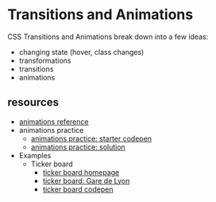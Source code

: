 # Transitions and Animations

CSS Transitions and Animations break down into a few ideas:

- changing state (hover, class changes)
- transformations
- transitions
- animations

## resources

- [animations reference](https://codepen.io/rjkerrison/pen/VwjRyJY)
- animations practice
  - [animations practice: starter codepen](https://codepen.io/rjkerrison/pen/dyXrmNZ)
  - [animations practice: solution](https://codepen.io/rjkerrison/pen/ExbpqPb)
- Examples
  - Ticker board
    - [ticker board homepage](https://rjkerrison.co.uk/ticker-board/)
    - [ticker board: Gare de Lyon](https://rjkerrison.co.uk/ticker-board/demo/sncf.html)
    - [ticker board codepen](https://codepen.io/rjkerrison/pen/zYBgYEQ)
